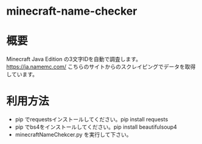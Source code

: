 # minecraft-name-checker
# 概要
Minecraft Java Edition の3文字IDを自動で調査します。https://ja.namemc.com/ こちらのサイトからのスクレイピングでデータを取得しています。
# 利用方法
- pip でrequestsインストールしてください。pip install requests
- pip でbs4をインストールしてください。pip install beautifulsoup4
- minecraftNameChekcer.py を実行して下さい。
